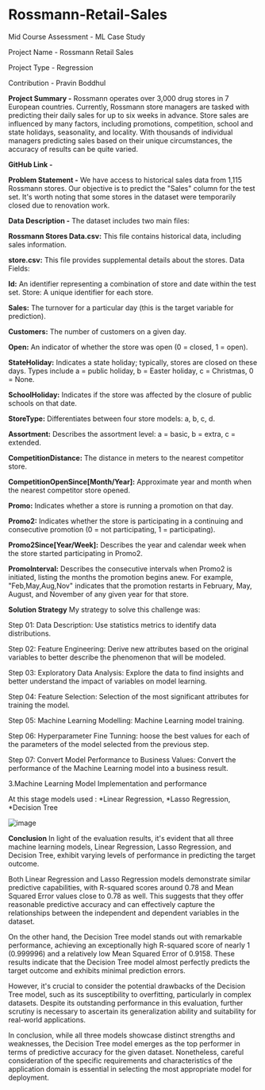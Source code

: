 # Rossmann-Retail-Sales
Mid Course Assessment - ML Case Study

Project Name - Rossmann Retail Sales

Project Type - Regression

Contribution - Pravin Boddhul

**Project Summary -**
Rossmann operates over 3,000 drug stores in 7 European countries. Currently, Rossmann store managers are tasked with predicting their daily sales for up to six weeks in advance. Store sales are influenced by many factors, including promotions, competition, school and state holidays, seasonality, and locality. With thousands of individual managers predicting sales based on their unique circumstances, the accuracy of results can be quite varied.

**GitHub Link -**

**Problem Statement -**
We have access to historical sales data from 1,115 Rossmann stores. Our objective is to predict the "Sales" column for the test set. It's worth noting that some stores in the dataset were temporarily closed due to renovation work.

**Data Description -**
The dataset includes two main files:

**Rossmann Stores Data.csv:** This file contains historical data, including sales information.

**store.csv:** This file provides supplemental details about the stores. Data Fields:

**Id:** An identifier representing a combination of store and date within the test set. Store: A unique identifier for each store.

**Sales:** The turnover for a particular day (this is the target variable for prediction).

**Customers:** The number of customers on a given day.

**Open:** An indicator of whether the store was open (0 = closed, 1 = open).

**StateHoliday:** Indicates a state holiday; typically, stores are closed on these days. Types include a = public holiday, b = Easter holiday, c = Christmas, 0 = None.

**SchoolHoliday:** Indicates if the store was affected by the closure of public schools on that date.

**StoreType:** Differentiates between four store models: a, b, c, d.

**Assortment:** Describes the assortment level: a = basic, b = extra, c = extended.

**CompetitionDistance:** The distance in meters to the nearest competitor store.

**CompetitionOpenSince[Month/Year]:** Approximate year and month when the nearest competitor store opened.

**Promo:** Indicates whether a store is running a promotion on that day.

**Promo2:** Indicates whether the store is participating in a continuing and consecutive promotion (0 = not participating, 1 = participating).

**Promo2Since[Year/Week]:** Describes the year and calendar week when the store started participating in Promo2.

**PromoInterval:** Describes the consecutive intervals when Promo2 is initiated, listing the months the promotion begins anew. For example, "Feb,May,Aug,Nov" indicates that the promotion restarts in February, May, August, and November of any given year for that store.

**Solution Strategy**
My strategy to solve this challenge was:

Step 01: Data Description: Use statistics metrics to identify data distributions.

Step 02: Feature Engineering: Derive new attributes based on the original variables to better describe the phenomenon that will be modeled.

Step 03: Exploratory Data Analysis: Explore the data to find insights and better understand the impact of variables on model learning.

Step 04: Feature Selection: Selection of the most significant attributes for training the model.

Step 05: Machine Learning Modelling: Machine Learning model training.

Step 06: Hyperparameter Fine Tunning: hoose the best values for each of the parameters of the model selected from the previous step.

Step 07: Convert Model Performance to Business Values: Convert the performance of the Machine Learning model into a business result.

3.Machine Learning Model Implementation and performance

At this stage models used : *Linear Regression, *Lasso Regression, *Decision Tree

![image](https://github.com/user-attachments/assets/a9be9dee-50af-4db3-8744-cb30f23a6e0b)


	  
**Conclusion**
In light of the evaluation results, it's evident that all three machine learning models, Linear Regression, Lasso Regression, and Decision Tree, exhibit varying levels of performance in predicting the target outcome.

Both Linear Regression and Lasso Regression models demonstrate similar predictive capabilities, with R-squared scores around 0.78 and Mean Squared Error values close to 0.78 as well. This suggests that they offer reasonable predictive accuracy and can effectively capture the relationships between the independent and dependent variables in the dataset.

On the other hand, the Decision Tree model stands out with remarkable performance, achieving an exceptionally high R-squared score of nearly 1 (0.999996) and a relatively low Mean Squared Error of 0.9158. These results indicate that the Decision Tree model almost perfectly predicts the target outcome and exhibits minimal prediction errors.

However, it's crucial to consider the potential drawbacks of the Decision Tree model, such as its susceptibility to overfitting, particularly in complex datasets. Despite its outstanding performance in this evaluation, further scrutiny is necessary to ascertain its generalization ability and suitability for real-world applications.

In conclusion, while all three models showcase distinct strengths and weaknesses, the Decision Tree model emerges as the top performer in terms of predictive accuracy for the given dataset. Nonetheless, careful consideration of the specific requirements and characteristics of the application domain is essential in selecting the most appropriate model for deployment.
